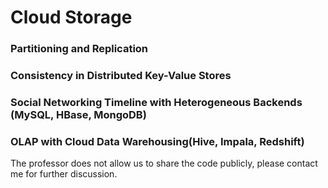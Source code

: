 # Cloud Storage

### Partitioning and Replication



### Consistency in Distributed Key-Value Stores



### Social Networking Timeline with Heterogeneous Backends (MySQL, HBase, MongoDB)



### OLAP with Cloud Data Warehousing(Hive, Impala, Redshift)



The professor does not allow us to share the code publicly, please contact me for further discussion.

